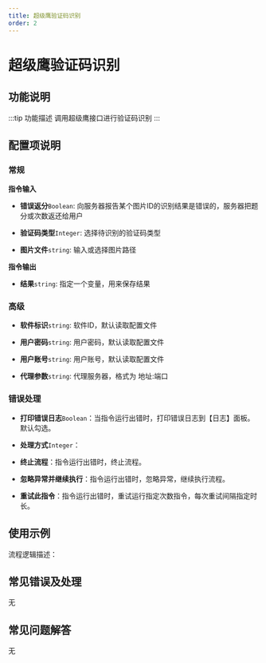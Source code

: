 ```yaml
---
title: 超级鹰验证码识别
order: 2
---
```


# 超级鹰验证码识别

## 功能说明

:::tip 功能描述
调用超级鹰接口进行验证码识别
:::

## 配置项说明

### 常规

**指令输入**

- **错误返分**`Boolean`: 向服务器报告某个图片ID的识别结果是错误的，服务器把题分或次数返还给用户

- **验证码类型**`Integer`: 选择待识别的验证码类型

- **图片文件**`string`: 输入或选择图片路径


**指令输出**

- **结果**`string`: 指定一个变量，用来保存结果

### 高级

- **软件标识**`string`: 软件ID，默认读取配置文件

- **用户密码**`string`: 用户密码，默认读取配置文件

- **用户账号**`string`: 用户账号，默认读取配置文件

- **代理参数**`string`: 代理服务器，格式为 地址:端口

### 错误处理

- **打印错误日志**`Boolean`：当指令运行出错时，打印错误日志到【日志】面板。默认勾选。

- **处理方式**`Integer`：

 - **终止流程**：指令运行出错时，终止流程。

 - **忽略异常并继续执行**：指令运行出错时，忽略异常，继续执行流程。

 - **重试此指令**：指令运行出错时，重试运行指定次数指令，每次重试间隔指定时长。

## 使用示例

流程逻辑描述：

## 常见错误及处理

无

## 常见问题解答

无

